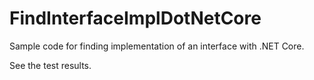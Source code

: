 # FindInterfaceImplDotNetCore

Sample code for finding implementation of an interface with .NET Core.

See the test results.
